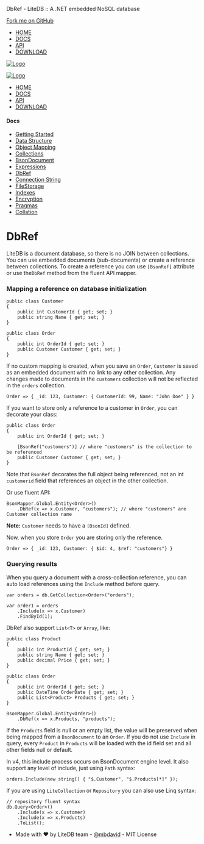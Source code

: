 DbRef - LiteDB :: A .NET embedded NoSQL database



[Fork me on GitHub](https://github.com/mbdavid/litedb)

* [HOME](/)
* [DOCS](/docs/)
* [API](/api/)
* [DOWNLOAD](https://www.nuget.org/packages/LiteDB/)

[![Logo](/images/logo_litedb.svg)](/)

[![Logo](/images/logo_litedb.svg)](/)

* [HOME](/)
* [DOCS](/docs/)
* [API](/api/)
* [DOWNLOAD](https://www.nuget.org/packages/LiteDB/)

#### Docs

* [Getting Started](/docs/getting-started/)
* [Data Structure](/docs/data-structure/)
* [Object Mapping](/docs/object-mapping/)
* [Collections](/docs/collections/)
* [BsonDocument](/docs/bsondocument/)
* [Expressions](/docs/expressions/)
* [DbRef](/docs/dbref/)
* [Connection String](/docs/connection-string/)
* [FileStorage](/docs/filestorage/)
* [Indexes](/docs/indexes/)
* [Encryption](/docs/encryption/)
* [Pragmas](/docs/pragmas/)
* [Collation](/docs/collation/)

# DbRef

LiteDB is a document database, so there is no JOIN between collections. You can use embedded documents (sub-documents) or create a reference between collections. To create a reference you can use `[BsonRef]` attribute or use the`DbRef` method from the fluent API mapper.

### Mapping a reference on database initialization

```
public class Customer
{
    public int CustomerId { get; set; }
    public string Name { get; set; }
}

public class Order
{
    public int OrderId { get; set; }
    public Customer Customer { get; set; }
}
```

If no custom mapping is created, when you save an `Order`, `Customer` is saved as an embedded document with no link to any other collection. Any changes made to documents in the `customers` collection will not be reflected in the `orders` collection.

```
Order => { _id: 123, Customer: { CustomerId: 99, Name: "John Doe" } }
```

If you want to store only a reference to a customer in `Order`, you can decorate your class:

```
public class Order
{
    public int OrderId { get; set; }

    [BsonRef("customers")] // where "customers" is the collection to be referenced
    public Customer Customer { get; set; }
}
```

Note that `BsonRef` decorates the full object being referenced, not an int `customerid` field that references an object in the other collection.

Or use fluent API:

```
BsonMapper.Global.Entity<Order>()
    .DbRef(x => x.Customer, "customers"); // where "customers" are Customer collection name
```

**Note:** `Customer` needs to have a `[BsonId]` defined.

Now, when you store `Order` you are storing only the reference.

```
Order => { _id: 123, Customer: { $id: 4, $ref: "customers"} }
```

### Querying results

When you query a document with a cross-collection reference, you can auto load references using the `Include` method before query.

```
var orders = db.GetCollection<Order>("orders");

var order1 = orders
    .Include(x => x.Customer)
    .FindById(1);
```

DbRef also support `List<T>` or `Array`, like:

```
public class Product
{
    public int ProductId { get; set; }
    public string Name { get; set; }
    public decimal Price { get; set; }
}

public class Order
{
    public int OrderId { get; set; }
    public DateTime OrderDate { get; set; }
    public List<Product> Products { get; set; }
}

BsonMapper.Global.Entity<Order>()
    .DbRef(x => x.Products, "products");
```

If the `Products` field is null or an empty list, the value will be preserved when being mapped from a `BsonDocument` to an `Order`. If you do not use `Include` in query, every `Product` in `Products` will be loaded with the id field set and all other fields null or default.

In v4, this include process occurs on BsonDocument engine level. It also support any level of include, just using `Path` syntax:

```
orders.Include(new string[] { "$.Customer", "$.Products[*]" });
```

If you are using `LiteCollection` or `Repository` you can also use Linq syntax:

```
// repository fluent syntax
db.Query<Order>()
    .Include(x => x.Customer)
    .Include(x => x.Products)
    .ToList();
```

* Made with ♥ by LiteDB team - [@mbdavid](https://twitter.com/mbdavid) - MIT License
